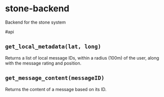 stone-backend
=============

Backend for the stone system


#api

## `get_local_metadata(lat, long)`
Returns a list of local message IDs, within a radius (100m) of the user, along with the message rating and position.

## `get_message_content(messageID)`
Returns the content of a message based on its ID.